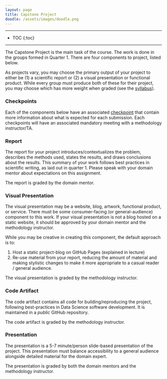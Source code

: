 ```yaml
---
layout: page
title: Capstone Project
doodle: /assets/images/doodle.png
---
```


---
* TOC
{:toc}

---

The Capstone Project is the main task of the course. The work is done
in the groups formed in Quarter 1. There are four components to
project, listed below.

As projects vary, you may choose the primary output of your project to
either be (1) a scientific report or (2) a visual presentation or
functional product. While every group must produce both of these for
their project, you may choose which has more weight when graded (see
the [syllabus](/student/quarter-2-syllabus/)).

### Checkpoints

Each of the components below have an associated
[checkpoint](/assignments/quarter-2-checkpoints/) that contain more
information about what is expected for each submission. Each
checkpoints will have an associated mandatory meeting with a
methodology instructor/TA.

### Report

The report for your project introduces/contextualizes the problem,
describes the methods used, states the results, and draws conclusions
about the results. This summary of your work follows best practices in
scientific writing, as laid out in quarter 1. Please speak with your
domain mentor about expectations on this assignment.

The report is graded by the domain mentor.

### Visual Presentation

The visual presentation may be a website, blog, artwork, functional
product, or service. There must be some consumer-facing (or
general-audience) component to this work. If your visual presentation
is not a blog hosted on a static website, it should be approved by
your domain mentor and the methodology instructor.

While you may be creative in creating this component, the default
approach is to:
1. Host a static project-blog on GitHub Pages (explained in lecture)
2. Re-use material from your report, reducing the amount of material
   and making stylistic changes to make it more appropriate to a
   casual reader / general audience.

The visual presentation is graded by the methodology instructor.

### Code Artifact

The code artifact contains all code for building/reproducing the
project, following best-practices in Data Science software
development. It is maintained in a *public* GitHub repository.

The code artifact is graded by the methodology instructor.

### Presentation

The presentation is a 5-7 minute/person slide-based presentation of
the project. This presentation must balance accessibility to a general
audience alongside detailed material for the domain expert.

The presentation is graded by both the domain mentors and the
methodology instructor.
